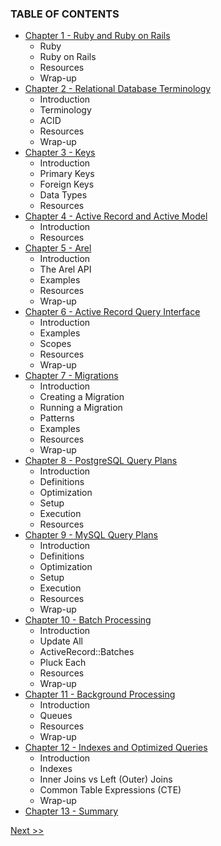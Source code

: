 ### TABLE OF CONTENTS

* [Chapter 1 - Ruby and Ruby on Rails](020-chapter-01.md)
  * Ruby
  * Ruby on Rails
  * Resources
  * Wrap-up
* [Chapter 2 - Relational Database Terminology](030-chapter-02.md)
  * Introduction
  * Terminology
  * ACID
  * Resources
  * Wrap-up
* [Chapter 3 - Keys](040-chapter-03.md)
  * Introduction
  * Primary Keys
  * Foreign Keys
  * Data Types
  * Resources
* [Chapter 4 - Active Record and Active Model](050-chapter-04.md)
  * Introduction
  * Resources
* [Chapter 5 - Arel](060-chapter-05.md)
  * Introduction
  * The Arel API
  * Examples
  * Resources
  * Wrap-up
* [Chapter 6 - Active Record Query Interface](070-chapter-06.md)
  * Introduction
  * Examples
  * Scopes
  * Resources
  * Wrap-up
* [Chapter 7 - Migrations](080-chapter-07.md)
  * Introduction
  * Creating a Migration
  * Running a Migration
  * Patterns
  * Examples
  * Resources
  * Wrap-up
* [Chapter 8 - PostgreSQL Query Plans](090-chapter-08.md)
  * Introduction
  * Definitions
  * Optimization
  * Setup
  * Execution
  * Resources
* [Chapter 9 - MySQL Query Plans](100-chapter-09.md)
  * Introduction
  * Definitions
  * Optimization
  * Setup
  * Execution
  * Resources
  * Wrap-up
* [Chapter 10 - Batch Processing](110-chapter-10.md)
  * Introduction
  * Update All
  * ActiveRecord::Batches
  * Pluck Each
  * Resources
  * Wrap-up
* [Chapter 11 - Background Processing](120-chapter-11.md)
  * Introduction
  * Queues
  * Resources
  * Wrap-up
* [Chapter 12 - Indexes and Optimized Queries](130-chapter-12.md)
  * Introduction
  * Indexes
  * Inner Joins vs Left (Outer) Joins
  * Common Table Expressions (CTE)
  * Wrap-up
* [Chapter 13 - Summary](140-chapter-13.md)

[Next >>](020-chapter-01.md)
